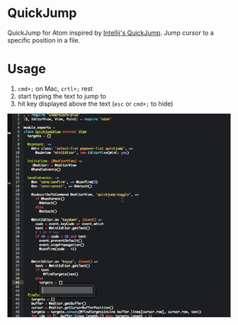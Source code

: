 # QuickJump

QuickJump for Atom inspired by [Intellij's QuickJump](https://plugins.jetbrains.com/plugin/6311?pr=phpStorm).
Jump cursor to a specific position in a file.

# Usage

1. `cmd+;` on Mac, `crtl+;` rest
2. start typing the text to jump to
3. hit key displayed above the text (`esc` or `cmd+;` to hide)

![screenshot-gif](https://raw.githubusercontent.com/ca77y/atom-quickjump/master/docs/quickjump.gif)

